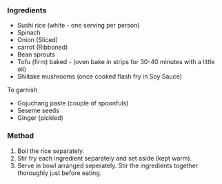### Ingredients

* Sushi rice (white - one serving per person)
* Spinach
* Onion (Sliced)
* carrot (Ribboned)
* Bean sprouts
* Tofu (firm) baked - (oven bake in strips for 30-40 minutes with a little oil)
* Shiitake mushrooms (once cooked flash fry in Soy Sauce)

To garnish 

* Gojuchang paste (couple of spoonfuls)
* Seseme seeds
* Ginger (pickled)

### Method

1. Boil the rice separately. 
2. Stir fry each ingredient separately and set aside (kept warm). 
3. Serve in bowl arranged seperately. Stir the ingredients together thoroughly just before eating.